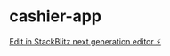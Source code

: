 # cashier-app

[Edit in StackBlitz next generation editor ⚡️](https://stackblitz.com/~/github.com/SeraphMX/cashier-app)